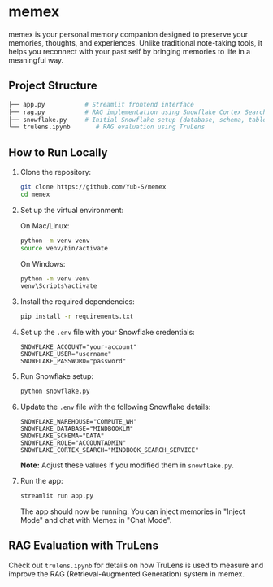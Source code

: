 # memex
memex is your personal memory companion designed to preserve your memories, thoughts, and experiences. Unlike traditional note-taking tools, it helps you reconnect with your past self by bringing memories to life in a meaningful way.

## Project Structure
```bash
├── app.py           # Streamlit frontend interface
├── rag.py           # RAG implementation using Snowflake Cortex Search and mixtral llm
├── snowflake.py     # Initial Snowflake setup (database, schema, table, search engine)
└── trulens.ipynb       # RAG evaluation using TruLens
```

## How to Run Locally

1. Clone the repository:

    ```bash
    git clone https://github.com/Yub-S/memex
    cd memex
    ```

2. Set up the virtual environment:

    On Mac/Linux:
    ```bash
    python -m venv venv
    source venv/bin/activate
    ```

    On Windows:
    ```bash
    python -m venv venv
    venv\Scripts\activate
    ```

3. Install the required dependencies:

    ```bash
    pip install -r requirements.txt
    ```

4. Set up the `.env` file with your Snowflake credentials:

    ```env
    SNOWFLAKE_ACCOUNT="your-account"
    SNOWFLAKE_USER="username"
    SNOWFLAKE_PASSWORD="password"
    ```

5. Run Snowflake setup:

    ```bash
    python snowflake.py
    ```

6. Update the `.env` file with the following Snowflake details:

    ```env
    SNOWFLAKE_WAREHOUSE="COMPUTE_WH"
    SNOWFLAKE_DATABASE="MINDBOOKLM"
    SNOWFLAKE_SCHEMA="DATA"
    SNOWFLAKE_ROLE="ACCOUNTADMIN"
    SNOWFLAKE_CORTEX_SEARCH="MINDBOOK_SEARCH_SERVICE"
    ```

    **Note:** Adjust these values if you modified them in `snowflake.py`.

7. Run the app:

    ```bash
    streamlit run app.py
    ```

    The app should now be running. You can inject memories in "Inject Mode" and chat with Memex in "Chat Mode".

## RAG Evaluation with TruLens

Check out `trulens.ipynb` for details on how TruLens is used to measure and improve the RAG (Retrieval-Augmented Generation) system in memex.
